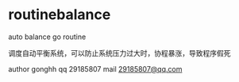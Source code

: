routinebalance
==============

auto balance go routine

调度自动平衡系统，可以防止系统压力过大时，协程暴涨，导致程序假死

author gonghh
qq 29185807
mail 29185807@qq.com


